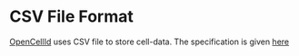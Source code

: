 # CSV File Format

[OpenCellId](https://opencellid.org/) uses CSV file to store cell-data. The specification is given [here](http://wiki.opencellid.org/wiki/Menu_map_view#database)
